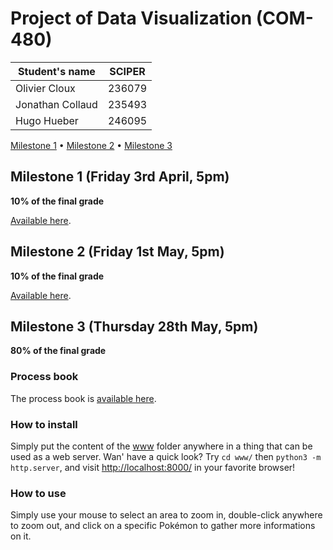 # Project of Data Visualization (COM-480)

|  Student's name  | SCIPER |
| ---------------- | ------ |
|  Olivier Cloux   | 236079 |
| Jonathan Collaud | 235493 |
|   Hugo Hueber    | 246095 |

[Milestone 1](#milestone-1-friday-3rd-april-5pm) • [Milestone 2](#milestone-2-friday-1st-may-5pm) • [Milestone 3](#milestone-3-thursday-28th-may-5pm)

## Milestone 1 (Friday 3rd April, 5pm)

**10% of the final grade**

[Available here](./milestone-1.md).

## Milestone 2 (Friday 1st May, 5pm)

**10% of the final grade**

[Available here](./report/milestone2.pdf).

## Milestone 3 (Thursday 28th May, 5pm)

**80% of the final grade**

### Process book
The process book is [available here](./milestones-report/milestone3/milestone3.pdf).

### How to install
Simply put the content of the [www](./www/) folder anywhere in a thing that can be used as a web server. Wan' have a quick look? Try `cd www/` then `python3 -m http.server`, and visit [http://localhost:8000/](http://localhost:8000) in your favorite browser!

### How to use
Simply use your mouse to select an area to zoom in, double-click anywhere to zoom out, and click on a specific Pokémon to gather more informations on it.
